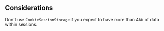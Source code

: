 ## Considerations

Don't use `CookieSessionStorage` if you expect to have more than 4kb of data within sessions.
